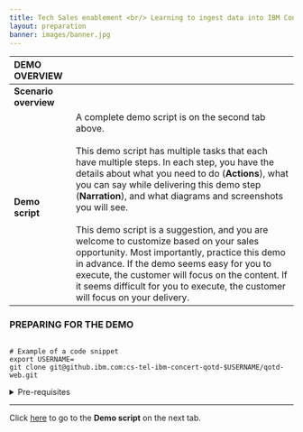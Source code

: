 ```yaml
---
title: Tech Sales enablement <br/> Learning to ingest data into IBM Concert <br/> <small> <i> Pipeline data ingestion </i> </small>
layout: preparation
banner: images/banner.jpg
---
```


<span id="top"></span>

| **DEMO OVERVIEW** | | 
| :--- | :--- |
| **Scenario overview** |  |
| **Demo script** | A complete demo script is on the second tab above. <br/><br/> This demo script has multiple tasks that each have multiple steps. In each step, you have the details about what you need to do (**Actions**), what you can say while delivering this demo step (**Narration**), and what diagrams and screenshots you will see.<br/><br/>This demo script is a suggestion, and you are welcome to customize based on your sales opportunity. Most importantly, practice this demo in advance. If the demo seems easy for you to execute, the customer will focus on the content. If it seems difficult for you to execute, the customer will focus on your delivery. |

### **PREPARING FOR THE DEMO**

<pre class="code-block"><code>
# Example of a code snippet
export USERNAME=<github username>
git clone git@github.ibm.com:cs-tel-ibm-concert-qotd-$USERNAME/qotd-web.git
</code></pre>

<details markdown="1">

<summary>Pre-requisites</summary>

<!--Before we begin, here is a list of pre-requisites that need to be setup prior to beginning this demo

Number one, you should have an Openshift Cluster with public ingress reserved on techzone. This is where our Tekton pipeline will be installed.

The second thing you will need is an instance of IBM Concert deployed on either SaaS, a VM, or Redhat Openshift. (In our demo, we will be using IBM Concert v1.0.1 on a SaaS instance).

Third, we will need access to an image registry. Microservices and cloud-native applications are often containeraized and CI/CD pipelines handle the building, pushing, and pulling of images by storing them in a private or public registry. In our demo we will be using Jfrog for our registry, however there are many options available.

Fourth, you’ll need an account on IBM Github. Most IBMers already have one, however a personal access token needs to be generated so we can clone source code repositories to our local machines.

Fifth, we will be using a sample application called Quote of the Day. This application’s source code  consists of 10 microservices and all 10 source code repositories for this application are available for download on our IBM Github organization called quote-of-the-day.

Finally, number 6, there are command line clients that need to be downloaded on the local machine of the techseller who will be running this demo. Specifically, we will need to install openshift, git, and tekton desktop clients. Each of these clients have download instructions that are operating-system-specific and installing them will allow us to interact with these tools via our command line. For step-by-step instructions on installing these clients, please follow this link.

Once we have all the prerequisites completed, we can now get started on building our pipeline.-->

• OpenShift cluster <br/>
• IBM Concert (SaaS, VM or OCP) <br/>
• Image registry access <br/>
• Quote of the Day (QotD) sample application <br/>
• Command-line clients (OS dependent): <a href="https://pages.github.ibm.com/cs-tel-ibm-concert/training/module2/tekton-prereqs/" target="_blank" rel="noreferrer">https://pages.github.ibm.com/cs-tel-ibm-concert/training/module2/tekton-prereqs/</a>

</details>

***

Click [here](demo-script) to go to the **Demo script** on the next tab.